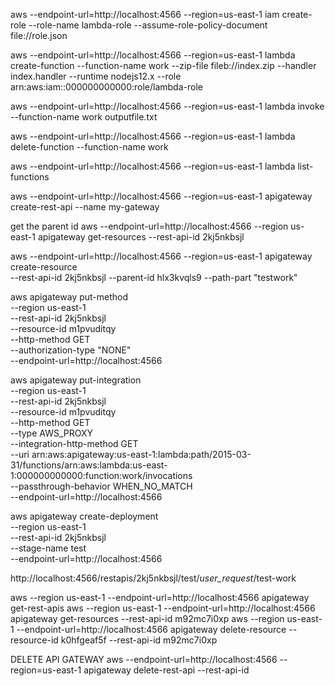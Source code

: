 
aws --endpoint-url=http://localhost:4566 --region=us-east-1 iam create-role --role-name lambda-role --assume-role-policy-document file://role.json

aws --endpoint-url=http://localhost:4566 --region=us-east-1 lambda create-function --function-name work --zip-file fileb://index.zip --handler index.handler --runtime nodejs12.x --role arn:aws:iam::000000000000:role/lambda-role


aws --endpoint-url=http://localhost:4566 --region=us-east-1 lambda invoke --function-name work outputfile.txt

aws  --endpoint-url=http://localhost:4566 --region=us-east-1 lambda delete-function --function-name work


aws --endpoint-url=http://localhost:4566 --region=us-east-1 lambda list-functions



aws --endpoint-url=http://localhost:4566 --region=us-east-1 apigateway create-rest-api --name my-gateway

get the parent id
aws --endpoint-url=http://localhost:4566 --region us-east-1  apigateway get-resources --rest-api-id 2kj5nkbsjl 


aws --endpoint-url=http://localhost:4566 --region=us-east-1 apigateway create-resource \
    --rest-api-id 2kj5nkbsjl --parent-id hlx3kvqls9 --path-part "testwork"

aws apigateway put-method \
 --region us-east-1 \
 --rest-api-id 2kj5nkbsjl \
 --resource-id m1pvuditqy \
 --http-method GET \
 --authorization-type "NONE" \
--endpoint-url=http://localhost:4566

aws apigateway put-integration \
 --region us-east-1 \
 --rest-api-id 2kj5nkbsjl \
 --resource-id m1pvuditqy \
 --http-method GET \
 --type AWS_PROXY \
 --integration-http-method GET \
 --uri arn:aws:apigateway:us-east-1:lambda:path/2015-03-31/functions/arn:aws:lambda:us-east-1:000000000000:function:work/invocations \
 --passthrough-behavior WHEN_NO_MATCH \
 --endpoint-url=http://localhost:4566

 aws apigateway create-deployment \
 --region us-east-1 \
 --rest-api-id 2kj5nkbsjl \
 --stage-name test \
 --endpoint-url=http://localhost:4566

 http://localhost:4566/restapis/2kj5nkbsjl/test/_user_request_/test-work

aws  --region us-east-1 --endpoint-url=http://localhost:4566 apigateway get-rest-apis
aws --region us-east-1 --endpoint-url=http://localhost:4566 apigateway get-resources --rest-api-id m92mc7i0xp 
aws --region us-east-1 --endpoint-url=http://localhost:4566 apigateway delete-resource --resource-id k0hfgeaf5f  --rest-api-id m92mc7i0xp


DELETE API GATEWAY
aws --endpoint-url=http://localhost:4566 --region=us-east-1 apigateway delete-rest-api --rest-api-id 